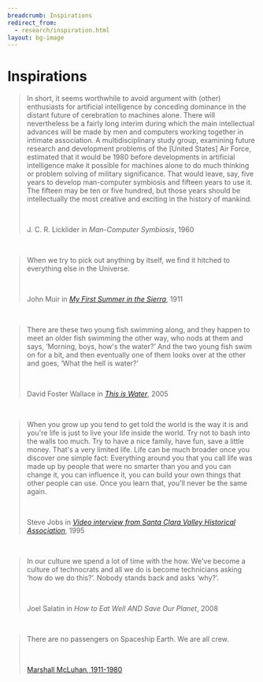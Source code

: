 ```yaml
---
breadcrumb: Inspirations
redirect_from:
  - research/inspiration.html
layout: bg-image
---
```

# Inspirations

<div class="card" id="dhhblock">
   <div class="card-body">
	<blockquote class="blockquote">
	<p>
		<i class="fas fa-quote-left fa-2x fa-pull-left fa-border"></i>
		In short, it seems worthwhile to avoid argument with (other) enthusiasts
		for artificial intelligence by conceding dominance in the distant future
		of cerebration to machines alone.  
		There will nevertheless be a fairly long interim during which the main
		intellectual advances will be made by men and computers working together
		in intimate association.
		A multidisciplinary study group, examining future research and development
		problems of the [United States] Air Force, estimated that it would be 1980
		before developments in artificial intelligence make it possible for machines
		alone to do much thinking or problem solving of military significance.
		That would leave, say, five years to develop man-computer symbiosis
		and fifteen years to use it.
		The fifteen may be ten or five hundred, but those years should
		be intellectually the most creative and exciting in the history of mankind.
	</p>
	<p>&nbsp;</p>
  	<footer class="blockquote-footer">J. C. R. Licklider in
		<cite title="Man-Computer Symbiosis">Man-Computer Symbiosis</cite>, 1960
	</footer>
	</blockquote>
    </div>
</div>

<p>&nbsp;</p>

<div class="card" id="dhhblock">
   <div class="card-body">
	<blockquote class="blockquote">
	<p>
		<i class="fas fa-quote-left fa-2x fa-pull-left fa-border"></i>
		When we try to pick out anything by itself,
		we find it hitched to everything else in the Universe.
	</p>
	<p>&nbsp;</p>
  	<footer class="blockquote-footer">John Muir in <cite title="My First Summer in the Sierra"><a href="http://vault.sierraclub.org/john_muir_exhibit/writings/misquotes.aspx">My First Summer in the Sierra</a></cite>, 1911
	</footer>
	</blockquote>
    </div>
</div>

<p>&nbsp;</p>

<div class="card">
   <div class="card-body">
	<blockquote class="blockquote">
	<p>
		<i class="fas fa-quote-left fa-2x fa-pull-left fa-border"></i>
		There are these two young fish swimming along,
		and they happen to meet an older fish swimming the other way,
		who nods at them and says, &lsquo;Morning, boys, how's the water?&rsquo;
		And the two young fish swim on for a bit,
		and then eventually one of them looks over at the other and goes,
		&lsquo;What the hell is water?&rsquo;
	</p>
	<p>&nbsp;</p>
  	<footer class="blockquote-footer">David Foster Wallace in
	<cite title="This is Water"><a href="https://en.wikipedia.org/wiki/This_Is_Water">This is Water</a></cite>, 2005
	</footer>
	</blockquote>
    </div>
</div>

<p>&nbsp;</p>

<div class="card">
   <div class="card-body">
	<blockquote class="blockquote">
	<p>
		<i class="fas fa-quote-left fa-2x fa-pull-left fa-border"></i>
		When you grow up you tend to get told the world is the way it is
		and you're life is just to live your life inside the world.
		Try not to bash into the walls too much.
		Try to have a nice family, have fun, save a little money.
		That's a very limited life.
		Life can be much broader once you discover one simple fact:
		Everything around you that you call life was made up by people
		that were no smarter than you and you can change it,
		you can influence it, you can build your own things that other
		people can use.
		Once you learn that, you'll never be the same again.
	</p>
	<p>&nbsp;</p>
  	<footer class="blockquote-footer">Steve Jobs in <cite title="Video interview from Santa Clara Valley Historical Association"><a href="https://www.youtube.com/watch?v=kYfNvmF0Bqw">Video interview from Santa Clara Valley Historical Association</a></cite>, 1995
	</footer>
	</blockquote>
    </div>
</div>

<p>&nbsp;</p>

<div class="card">
   <div class="card-body">
	<blockquote class="blockquote">
	<p>
		<i class="fas fa-quote-left fa-2x fa-pull-left fa-border"></i>
		In our culture we spend a lot of time with the how.
		We've become a culture of technocrats and all we do is become technicians
		asking &lsquo;how do we do this?&rsquo;.
		Nobody stands back and asks &lsquo;why?&rsquo;.
	</p>
	<p>&nbsp;</p>
  	<footer class="blockquote-footer">Joel Salatin in <cite title="How to Eat Well AND Save Our Planet">How to Eat Well AND Save Our Planet</cite>, 2008
	</footer>
	</blockquote>
    </div>
</div>

<p>&nbsp;</p>

<div class="card">
   <div class="card-body">
	<blockquote class="blockquote">
	<p>
		<i class="fas fa-quote-left fa-2x fa-pull-left fa-border"></i>
		There are no passengers on Spaceship Earth. We are all crew.
	</p>
	<p>&nbsp;</p>
  	<footer class="blockquote-footer"><a href="https://en.wikiquote.org/wiki/Marshall_McLuhan">Marshall McLuhan, 1911-1980</a>
	</footer>
	</blockquote>
    </div>
</div>
